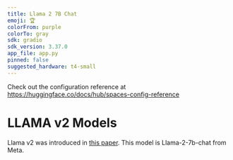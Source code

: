 ```yaml
---
title: Llama 2 7B Chat
emoji: 🏆
colorFrom: purple
colorTo: gray
sdk: gradio
sdk_version: 3.37.0
app_file: app.py
pinned: false
suggested_hardware: t4-small
---
```


Check out the configuration reference at https://huggingface.co/docs/hub/spaces-config-reference

# LLAMA v2 Models

Llama v2 was introduced in [this paper](https://arxiv.org/abs/2307.09288). This model is Llama-2-7b-chat from Meta.
